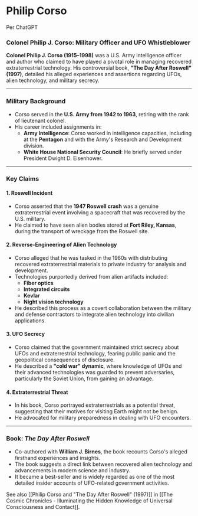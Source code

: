 # Philip Corso

Per ChatGPT

### **Colonel Philip J. Corso: Military Officer and UFO Whistleblower**

**Colonel Philip J. Corso (1915–1998)** was a U.S. Army intelligence officer and author who claimed to have played a pivotal role in managing recovered extraterrestrial technology. His controversial book, **"The Day After Roswell" (1997)**, detailed his alleged experiences and assertions regarding UFOs, alien technology, and military secrecy.

---

### **Military Background**

- Corso served in the **U.S. Army from 1942 to 1963**, retiring with the rank of lieutenant colonel.
- His career included assignments in:
    - **Army Intelligence**: Corso worked in intelligence capacities, including at the **Pentagon** and with the Army's Research and Development division.
    - **White House National Security Council**: He briefly served under President Dwight D. Eisenhower.

---

### **Key Claims**

#### **1. Roswell Incident**

- Corso asserted that the **1947 Roswell crash** was a genuine extraterrestrial event involving a spacecraft that was recovered by the U.S. military.
- He claimed to have seen alien bodies stored at **Fort Riley, Kansas**, during the transport of wreckage from the Roswell site.

#### **2. Reverse-Engineering of Alien Technology**

- Corso alleged that he was tasked in the 1960s with distributing recovered extraterrestrial materials to private industry for analysis and development.
- Technologies purportedly derived from alien artifacts included:
    - **Fiber optics**
    - **Integrated circuits**
    - **Kevlar**
    - **Night vision technology**
- He described this process as a covert collaboration between the military and defense contractors to integrate alien technology into civilian applications.

#### **3. UFO Secrecy**

- Corso claimed that the government maintained strict secrecy about UFOs and extraterrestrial technology, fearing public panic and the geopolitical consequences of disclosure.
- He described a **"cold war" dynamic**, where knowledge of UFOs and their advanced technologies was guarded to prevent adversaries, particularly the Soviet Union, from gaining an advantage.

#### **4. Extraterrestrial Threat**

- In his book, Corso portrayed extraterrestrials as a potential threat, suggesting that their motives for visiting Earth might not be benign.
- He advocated for military preparedness in dealing with UFO encounters.

---

### **Book: _The Day After Roswell_**

- Co-authored with **William J. Birnes**, the book recounts Corso's alleged firsthand experiences and insights.
- The book suggests a direct link between recovered alien technology and advancements in modern science and industry.
- It became a best-seller and is widely regarded as one of the most detailed insider accounts of UFO-related government activities.

See also [[Philip Corso and "The Day After Roswell" (1997)]] in [[The Cosmic Chronicles - Illuminating the Hidden Knowledge of Universal Consciousness and Contact]]. 